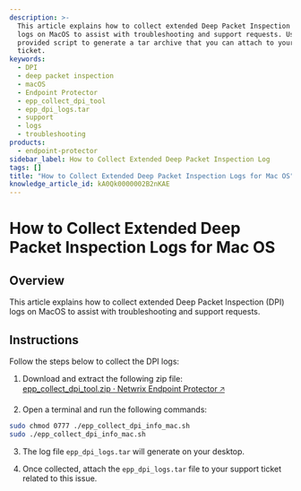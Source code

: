 ```yaml
---
description: >-
  This article explains how to collect extended Deep Packet Inspection (DPI)
  logs on MacOS to assist with troubleshooting and support requests. Use the
  provided script to generate a tar archive that you can attach to your support
  ticket.
keywords:
  - DPI
  - deep packet inspection
  - macOS
  - Endpoint Protector
  - epp_collect_dpi_tool
  - epp_dpi_logs.tar
  - support
  - logs
  - troubleshooting
products:
  - endpoint-protector
sidebar_label: How to Collect Extended Deep Packet Inspection Log
tags: []
title: "How to Collect Extended Deep Packet Inspection Logs for Mac OS"
knowledge_article_id: kA0Qk0000002B2nKAE
---
```


# How to Collect Extended Deep Packet Inspection Logs for Mac OS

## Overview

This article explains how to collect extended Deep Packet Inspection (DPI) logs on MacOS to assist with troubleshooting and support requests.

## Instructions

Follow the steps below to collect the DPI logs:

1. Download and extract the following zip file:  
   [epp_collect_dpi_tool.zip ⸱ Netwrix Endpoint Protector &#129125;](https://download.endpointprotector.com/Support_files/epp_collect_dpi_tool.zip)

2. Open a terminal and run the following commands:

```bash
sudo chmod 0777 ./epp_collect_dpi_info_mac.sh
sudo ./epp_collect_dpi_info_mac.sh
```

3. The log file `epp_dpi_logs.tar` will generate on your desktop.

4. Once collected, attach the `epp_dpi_logs.tar` file to your support ticket related to this issue.
